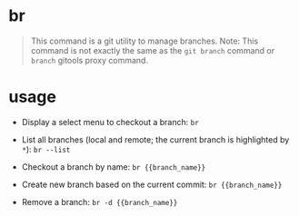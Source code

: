 # br

> This command is a git utility to manage branches.
> Note: This command is not exactly the same as the `git branch` command 
> or `branch` gitools proxy command.

# usage

- Display a select menu to checkout a branch:
    `br`

- List all branches (local and remote; the current branch is highlighted by `*`):
    `br --list`

- Checkout a branch by name:
    `br {{branch_name}}`

- Create new branch based on the current commit:
    `br {{branch_name}}`

- Remove a branch:
    `br -d {{branch_name}}`
